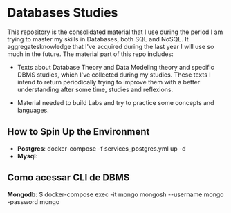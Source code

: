 # Databases Studies

This repository is the consolidated material that I use during the period I am trying to master my skills in Databases, both SQL and NoSQL.
It aggregatesknowledge that I've acquired during the last year I will use so much in the future. The material part of this repo includes:

- Texts about Database Theory and Data Modeling theory and specific DBMS studies, which I've collected during my studies. These texts I intend to return periodically trying to improve them with a better understanding after some time, studies and reflexions.

- Material needed to build Labs and try to practice some concepts and languages.



## How to Spin Up the Environment


- **Postgres**: docker-compose -f services_postgres.yml up -d
- **Mysql**: 



## Como acessar CLI de DBMS

**Mongodb**: $ docker-compose exec -it mongo mongosh --username mongo -password mongo

